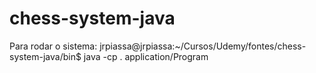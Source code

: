 # chess-system-java

Para rodar o sistema: jrpiassa@jrpiassa:~/Cursos/Udemy/fontes/chess-system-java/bin$ java -cp . application/Program
